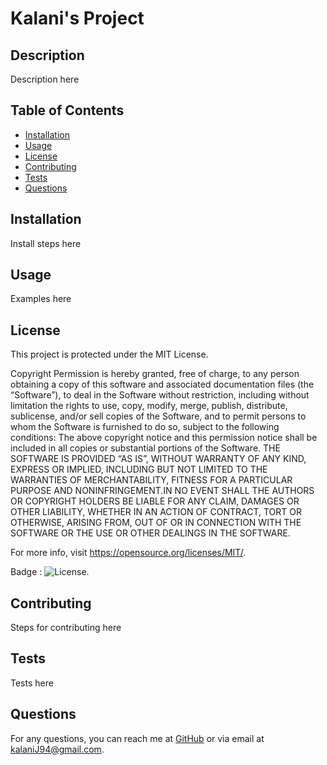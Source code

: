 
# Kalani's Project

## Description
Description here

## Table of Contents
- [Installation](#installation)
- [Usage](#usage)
- [License](#license)
- [Contributing](#contributing)
- [Tests](#tests)
- [Questions](#questions)

## Installation
Install steps here

## Usage
Examples here

## License
This project is protected under the MIT License.


Copyright <YEAR> <COPYRIGHT HOLDER> 
 Permission is hereby granted, free of charge, to any person obtaining a copy of this software and associated documentation files (the “Software”), to deal in the Software without restriction, including without limitation the rights to use, copy, modify, merge, publish, distribute, sublicense, and/or sell copies of the Software, and to permit persons to whom the Software is furnished to do so, subject to the following conditions:
 The above copyright notice and this permission notice shall be included in all copies or substantial portions of the Software.
 THE SOFTWARE IS PROVIDED “AS IS”, WITHOUT WARRANTY OF ANY KIND, EXPRESS OR IMPLIED, INCLUDING BUT NOT LIMITED TO THE WARRANTIES OF MERCHANTABILITY, FITNESS FOR A PARTICULAR PURPOSE AND NONINFRINGEMENT.IN NO EVENT SHALL THE AUTHORS OR COPYRIGHT HOLDERS BE LIABLE FOR ANY CLAIM, DAMAGES OR OTHER LIABILITY, WHETHER IN AN ACTION OF CONTRACT, TORT OR OTHERWISE, ARISING FROM, OUT OF OR IN CONNECTION WITH THE SOFTWARE OR THE USE OR OTHER DEALINGS IN THE SOFTWARE.

For more info, visit https://opensource.org/licenses/MIT/.

Badge : ![License](https://img.shields.io/badge/License-MIT-yellow.svg).

## Contributing
Steps for contributing here

## Tests
Tests here

## Questions
For any questions, you can reach me at [GitHub](https://github.com/KalaniJ94) or via email at kalaniJ94@gmail.com.
